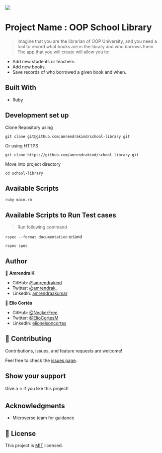 ![](https://img.shields.io/badge/Microverse-blueviolet)

# Project Name : OOP School Library

> Imagine that you are the librarian of OOP University, and you need a tool to record what books are in the library and who borrows them. The app that you will create will allow you to:

* Add new students or teachers.
* Add new books.
* Save records of who borrowed a given book and when.

## Built With

- Ruby

## Development set up

Clone Repository using

`git clone git@github.com:amrendrakind/school-library.git`

Or using HTTPS

`git clone https://github.com/amrendrakind/school-library.git`

Move into project directory

`cd school-library`

## Available Scripts

`ruby main.rb`

## Available Scripts to Run Test cases

>Run following command

`rspec --format documentation` or/and

`rspec spec`

## Author

👤 **Amrendra K**

- GitHub: [@amrendrakind](https://github.com/amrendrakind)
- Twitter: [@amrendrak_](https://twitter.com/amrendrak_)
- LinkedIn: [amrendraakumar](https://linkedin.com/in/amrendraakumar)

👤 **Elio Cortés**

- GitHub: [@NeckerFree](https://github.com/NeckerFree)
- Twitter: [@ElioCortesM](https://twitter.com/ElioCortesM)
- LinkedIn: [elionelsoncortes](https://www.linkedin.com/in/elionelsoncortes/)

## 🤝 Contributing

Contributions, issues, and feature requests are welcome!

Feel free to check the [issues page](../../issues/).

## Show your support

Give a ⭐️ if you like this project!

## Acknowledgments

- Microverse team for guidance

## 📝 License

This project is [MIT](./MIT.md) licensed.
